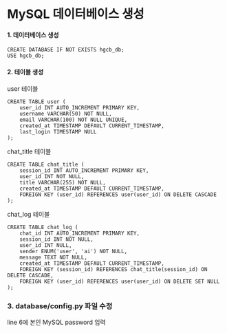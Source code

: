 # MySQL 데이터베이스 생성

#### 1. 데이터베이스 생성
```
CREATE DATABASE IF NOT EXISTS hgcb_db;
USE hgcb_db;
```

#### 2. 테이블 생성
user 테이블
```
CREATE TABLE user (
    user_id INT AUTO_INCREMENT PRIMARY KEY, 
    username VARCHAR(50) NOT NULL, 
    email VARCHAR(100) NOT NULL UNIQUE, 
    created_at TIMESTAMP DEFAULT CURRENT_TIMESTAMP, 
    last_login TIMESTAMP NULL 
);
```

chat_title 테이블
```
CREATE TABLE chat_title (
    session_id INT AUTO_INCREMENT PRIMARY KEY, 
    user_id INT NOT NULL, 
    title VARCHAR(255) NOT NULL, 
    created_at TIMESTAMP DEFAULT CURRENT_TIMESTAMP, 
    FOREIGN KEY (user_id) REFERENCES user(user_id) ON DELETE CASCADE 
);
```

chat_log 테이블
```
CREATE TABLE chat_log (
    chat_id INT AUTO_INCREMENT PRIMARY KEY, 
    session_id INT NOT NULL, 
    user_id INT NULL, 
    sender ENUM('user', 'ai') NOT NULL,
    message TEXT NOT NULL, 
    created_at TIMESTAMP DEFAULT CURRENT_TIMESTAMP, 
    FOREIGN KEY (session_id) REFERENCES chat_title(session_id) ON DELETE CASCADE, 
    FOREIGN KEY (user_id) REFERENCES user(user_id) ON DELETE SET NULL 
);
```

### 3. database/config.py 파일 수정
line 6에 본인 MySQL password 입력